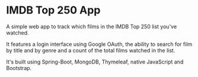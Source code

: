 # IMDB Top 250 App

A simple web app to track which films in the IMDB Top 250 list you've watched.

It features a login interface using Google OAuth, the ability to search for film by title and by genre and a count of the total films watched in the list.

It's built using Spring-Boot, MongoDB, Thymeleaf, native JavaScript and Bootstrap.

